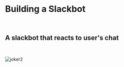 <h1>Building a Slackbot</h1><br>
<h2>A slackbot that reacts to user's chat </h2><br>

![joker2](https://user-images.githubusercontent.com/39256000/58410894-15ce0980-80ae-11e9-94c5-aba5f2478f84.jpg)